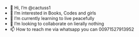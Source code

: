 - 👋 Hi, I’m @cactuss1
- 👀 I’m interested in Books, Codes and girls
- 🌱 I’m currently learning to live peacefully
- 💞️ I’m looking to collaborate on lierally nothing
- 📫 How to reach me via whatsapp you can 00971527913952

<!---
cactuss1/cactuss1 is a ✨ special ✨ repository because its `README.md` (this file) appears on your GitHub profile.
You can click the Preview link to take a look at your changes.
--->
